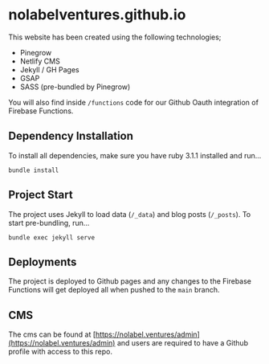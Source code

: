 # nolabelventures.github.io

This website has been created using the following technologies;

- Pinegrow
- Netlify CMS
- Jekyll / GH Pages
- GSAP
- SASS (pre-bundled by Pinegrow)

You will also find inside `/functions` code for our Github Oauth integration of Firebase Functions.

## Dependency Installation

To install all dependencies, make sure you have ruby 3.1.1 installed and run...

```
bundle install
```


## Project Start

The project uses Jekyll to load data (`/_data`) and blog posts (`/_posts`). To start pre-bundling, run...

```
bundle exec jekyll serve
```

## Deployments

The project is deployed to Github pages and any changes to the Firebase Functions will get deployed all when pushed to the `main` branch.

## CMS

The cms can be found at [https://nolabel.ventures/admin](https://nolabel.ventures/admin) and users are required to have a Github profile with access to this repo.